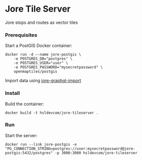 # Jore Tile Server

Jore stops and routes as vector tiles

### Prerequisites

Start a PostGIS Docker container:
```
docker run -d —-name jore-postgis \
    -e POSTGRES_DB="postgres" \
    -e POSTGRES_USER="user" \
    -e POSTGRES_PASSWORD="mysecretpassword" \
    openmaptiles/postgis
```

Import data using [jore-graphql-import](https://github.com/HSLdevcom/jore-graphql-import)

### Install

Build the container:
```
docker build -t hsldevcom/jore-tileserver .
```

### Run

Start the server:
```
docker run --link jore-postgis -e "PG_CONNECTION_STRING=postgres://user:mysecretpassword@jore-postgis:5432/postgres" -p 3000:3000 hsldevcom/jore-tileserver
```
